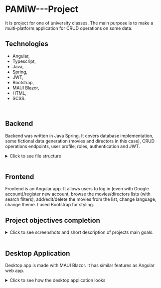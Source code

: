 # PAMiW---Project
It is project for one of university classes. The main purpose is to make a multi-platform application for CRUD operations on some data.

## Technologies

- Angular,
- Typescript,
- Java,
- Spring,
- JWT,
- Bootstrap,
- MAUI Blazor,
- HTML,
- SCSS.
<br>

## Backend

Backend was written in Java Spring. It covers database implementation, some fictional data generation (movies and directors in this case), CRUD operations endpoints, user profile, roles, authentication and JWT.  

<details>
  <summary>Click to see file structure</summary>
  <br>
  
  ![](img/backend_pliki.png)
</details>
<br>

## Frontend

Frontend is an Angular app. It allows users to log in (even with Google account)/register new account, browse the movies/directors lists (with search filters), add/edit/delete the movies from the list, change language, change theme. I used Bootstrap for styling. <br>

## Project objectives completion

<details>
  <summary>Click to see screenshots and short description of projects main goals.</summary>
  <br>

  Implementation of login/registration - user enters name and password. The access is blocked to users that are not logged in. Authentication window:
  ![](img/front_bez_logowanie.png)

  After authentication there is home page with displayed data. Data is fetched from API. 
  ![](img/front_zalogowany.png)

  ### CRUD Operations

  Create <br>
  ![](img/dodawanie.png)

  Update <br>
  ![](img/edycja.png)

  Fetching is done automatically, before the data is ready the loading icon is shown. <br>
  ![](img/ikona_ladowania.png)
 
  Roles are implemented in the backend. There are two users with ADMIN role, and every new registered user is given the USER role. <br>
  ![](img/rola.png)

  Theme changing option <br>
  ![](img/ciemny_motyw.png)

  Language changing option (language on the screenshot with dark theme is different than on the previous ones, that's why I didn't add another image) <br>
  ![](img/zmiana_jezyka.png)
</details>
<br>

## Desktop Application

Desktop app is made with MAUI Blazor. It has similar features as Angular web app.
<details>
  <summary>Click to see how the desktop application looks</summary>
  <br>

  Authentication window
  ![](img/desktop_autentykacja.png)

  After login window
  ![](img/desktop_zalogowany.png)

</details>
